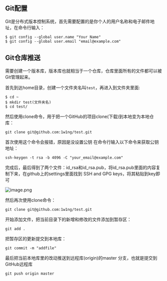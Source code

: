 ## Git配置
Git是分布式版本控制系统，首先需要配置的是你个人的用户名称和电子邮件地址，在命令行输入：
```
$ git config --global user.name "Your Name"
$ git config --global user.email "email@example.com"
```
## Git仓库推送
需要创建一个版本库，版本库也就相当于一个仓库，仓库里面所有的文件都可以被Git管理起来。

首先到达home目录，创建一个文件夹名叫`test`，再进入到文件夹里面:
```
$ cd ~
$ mkdir test(文件夹名)
$ cd test/
```


然后使用clone命令，用于把一个GitHub的项目clone(下载)到本地变为本地仓库：
```
git clone git@github.com:1w1ng/test.git
```
首次使用这个命令会报错，原因是没设置公钥
在命令行输入以下命令来获取公钥地址：
```
ssh-keygen -t rsa -b 4096 -C "your_email@example.com"
```
完成后，最后得到了两个文件：id_rsa和id_rsa.pub，将id_rsa.pub里面的内容复制下来，在github上的settings里面找到 SSH and GPG keys，将其粘贴到key即可

![image.png](http://upload-images.jianshu.io/upload_images/5983466-00cf0d3db1c422d8.png?imageMogr2/auto-orient/strip%7CimageView2/2/w/1240)



然后再次使用clone命令：
```
git clone git@github.com:1w1ng/test.git
```
开始添加文件，把当前目录下的新增和修改的文件添加到暂存区：
```
git add .
```
把暂存区的更新提交到本地库：
```
git commit -m "addfile"
```
最后把当前本地库里的改动推送到远程库(origin)的master 分支，也就是提交到GitHub远程库
```
git push origin master
```
